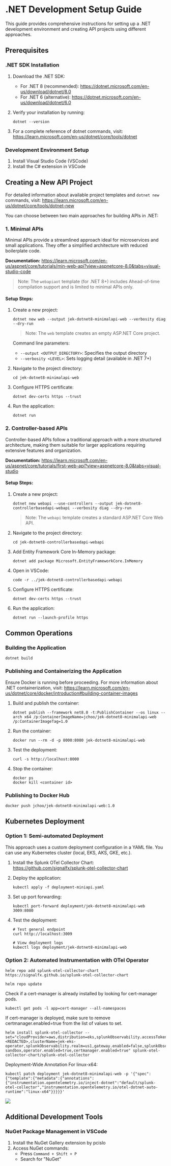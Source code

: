 # .NET Development Setup Guide

This guide provides comprehensive instructions for setting up a .NET development environment and creating API projects using different approaches.

## Prerequisites

### .NET SDK Installation

1. Download the .NET SDK:
   - For .NET 8 (recommended): https://dotnet.microsoft.com/en-us/download/dotnet/8.0
   - For .NET 6 (alternative): https://dotnet.microsoft.com/en-us/download/dotnet/6.0

2. Verify your installation by running:
   ```
   dotnet --version
   ```

3. For a complete reference of dotnet commands, visit:
   https://learn.microsoft.com/en-us/dotnet/core/tools/dotnet

### Development Environment Setup

1. Install Visual Studio Code (VSCode)
2. Install the C# extension in VSCode

## Creating a New API Project

For detailed information about available project templates and `dotnet new` commands, visit:
https://learn.microsoft.com/en-us/dotnet/core/tools/dotnet-new

You can choose between two main approaches for building APIs in .NET:

### 1. Minimal APIs

Minimal APIs provide a streamlined approach ideal for microservices and small applications. They offer a simplified architecture with reduced boilerplate code.

**Documentation:** https://learn.microsoft.com/en-us/aspnet/core/tutorials/min-web-api?view=aspnetcore-8.0&tabs=visual-studio-code

> Note: The `webapiaot` template (for .NET 8+) includes Ahead-of-time compilation support and is limited to minimal APIs only.

#### Setup Steps:

1. Create a new project:
   ```
   dotnet new web --output jek-dotnet8-minimalapi-web --verbosity diag --dry-run
   ```
   > Note: The `web` template creates an empty ASP.NET Core project.

   Command line parameters:
   - `--output <OUTPUT_DIRECTORY>`: Specifies the output directory
   - `--verbosity <LEVEL>`: Sets logging detail (available in .NET 7+)

2. Navigate to the project directory:
   ```
   cd jek-dotnet8-minimalapi-web
   ```

3. Configure HTTPS certificate:
   ```
   dotnet dev-certs https --trust
   ```

4. Run the application:
   ```
   dotnet run
   ```

### 2. Controller-based APIs

Controller-based APIs follow a traditional approach with a more structured architecture, making them suitable for larger applications requiring extensive features and organization.

**Documentation:** https://learn.microsoft.com/en-us/aspnet/core/tutorials/first-web-api?view=aspnetcore-8.0&tabs=visual-studio

#### Setup Steps:

1. Create a new project:
   ```
   dotnet new webapi --use-controllers --output jek-dotnet8-controllerbasedapi-webapi --verbosity diag --dry-run
   ```
   > Note: The `webapi` template creates a standard ASP.NET Core Web API.

2. Navigate to the project directory:
   ```
   cd jek-dotnet8-controllerbasedapi-webapi
   ```

3. Add Entity Framework Core In-Memory package:
   ```
   dotnet add package Microsoft.EntityFrameworkCore.InMemory
   ```

4. Open in VSCode:
   ```
   code -r ../jek-dotnet8-controllerbasedapi-webapi
   ```

5. Configure HTTPS certificate:
   ```
   dotnet dev-certs https --trust
   ```

6. Run the application:
   ```
   dotnet run --launch-profile https
   ```

## Common Operations

### Building the Application
```
dotnet build
```

### Publishing and Containerizing the Application

Ensure Docker is running before proceeding. For more information about .NET containerization, visit:
https://learn.microsoft.com/en-us/dotnet/core/docker/introduction#building-container-images

1. Build and publish the container:
   ```
   dotnet publish --framework net8.0 -t:PublishContainer --os linux --arch x64 /p:ContainerImageName=jchoo/jek-dotnet8-minimalapi-web /p:ContainerImageTag=1.0
   ```

2. Run the container:
   ```
   docker run --rm -d -p 8000:8080 jek-dotnet8-minimalapi-web
   ```

3. Test the deployment:
   ```
   curl -s http://localhost:8000
   ```

4. Stop the container:
   ```
   docker ps
   docker kill <container id>
   ```

### Publishing to Docker Hub
```
docker push jchoo/jek-dotnet8-minimalapi-web:1.0
```

## Kubernetes Deployment

### Option 1: Semi-automated Deployment

This approach uses a custom deployment configuration in a YAML file. You can use any Kubernetes cluster (local, EKS, AKS, GKE, etc.).

1. Install the Splunk OTel Collector Chart:
   https://github.com/signalfx/splunk-otel-collector-chart

2. Deploy the application:
   ```
   kubectl apply -f deployment-miniapi.yaml
   ```

3. Set up port forwarding:
   ```
   kubectl port-forward deployment/jek-dotnet8-minimalapi-web 3009:8080
   ```

4. Test the deployment:
   ```
   # Test general endpoint
   curl http://localhost:3009

   # View deployment logs
   kubectl logs deployment/jek-dotnet8-minimalapi-web
   ```

### Option 2: Automated Instrumentation with OTel Operator

```
helm repo add splunk-otel-collector-chart https://signalfx.github.io/splunk-otel-collector-chart
```

```
helm repo update
```

Check if a cert-manager is already installed by looking for cert-manager pods.
```
kubectl get pods -l app=cert-manager --all-namespaces
```

If cert-manager is deployed, make sure to remove certmanager.enabled=true from the list of values to set.
```
helm install splunk-otel-collector --set="cloudProvider=aws,distribution=eks,splunkObservability.accessToken=<REDACTED>,clusterName=jek-eks-operator,splunkObservability.realm=us1,gateway.enabled=false,splunkObservability.profilingEnabled=true,environment=jek-sandbox,operator.enabled=true,certmanager.enabled=true" splunk-otel-collector-chart/splunk-otel-collector
```

Deployment-Wide Annotation For linux-x64:
```
kubectl patch deployment jek-dotnet8-minimalapi-web -p '{"spec":{"template":{"metadata":{"annotations":{"instrumentation.opentelemetry.io/inject-dotnet":"default/splunk-otel-collector","instrumentation.opentelemetry.io/otel-dotnet-auto-runtime":"linux-x64"}}}}}'

```

![](proof.png)

## Additional Development Tools

### NuGet Package Management in VSCode

1. Install the NuGet Gallery extension by pcislo
2. Access NuGet commands:
   - Press `Command + Shift + P`
   - Search for "NuGet"
